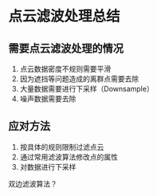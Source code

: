 # 点云滤波处理总结

## 需要点云滤波处理的情况

1. 点云数据密度不规则需要平滑
2. 因为遮挡等问题造成的离群点需要去除
3. 大量数据需要进行下采样（Downsample）
4. 噪声数据需要去除

## 应对方法

1. 按具体的规则限制过滤点云
2. 通过常用滤波算法修改点的属性
3. 对数据进行下采样

双边滤波算法？
